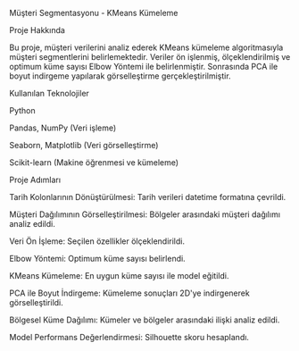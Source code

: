 Müşteri Segmentasyonu - KMeans Kümeleme

Proje Hakkında

Bu proje, müşteri verilerini analiz ederek KMeans kümeleme algoritmasıyla müşteri segmentlerini belirlemektedir. Veriler ön işlenmiş, ölçeklendirilmiş ve optimum küme sayısı Elbow Yöntemi ile belirlenmiştir. Sonrasında PCA ile boyut indirgeme yapılarak görselleştirme gerçekleştirilmiştir.

Kullanılan Teknolojiler

Python

Pandas, NumPy (Veri işleme)

Seaborn, Matplotlib (Veri görselleştirme)

Scikit-learn (Makine öğrenmesi ve kümeleme)

Proje Adımları

Tarih Kolonlarının Dönüştürülmesi: Tarih verileri datetime formatına çevrildi.

Müşteri Dağılımının Görselleştirilmesi: Bölgeler arasındaki müşteri dağılımı analiz edildi.

Veri Ön İşleme: Seçilen özellikler ölçeklendirildi.

Elbow Yöntemi: Optimum küme sayısı belirlendi.

KMeans Kümeleme: En uygun küme sayısı ile model eğitildi.

PCA ile Boyut İndirgeme: Kümeleme sonuçları 2D'ye indirgenerek görselleştirildi.

Bölgesel Küme Dağılımı: Kümeler ve bölgeler arasındaki ilişki analiz edildi.

Model Performans Değerlendirmesi: Silhouette skoru hesaplandı.
